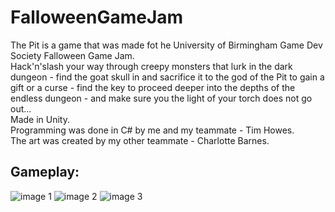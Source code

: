 # FalloweenGameJam
The Pit is a game that was made fot he University of Birmingham Game Dev Society Falloween Game Jam. <br>
Hack'n'slash your way through creepy monsters that lurk in the dark dungeon - find the goat skull in and sacrifice it to the god of the Pit to gain a gift or a curse - find the key to proceed deeper into the depths of the endless dungeon - and make sure you the light of your torch does not go out...  <br>
Made in Unity.<br>
Programming was done in C# by me and my teammate - Tim Howes.<br>
The art was created by my other teammate - Charlotte Barnes.

## Gameplay:
![image 1](relative/path/to/1.png?raw=true "Find the key to unlock the door to advance down the dungeon...")
![image 2](relative/path/to/2.png?raw=true "Find the skull and sacrifice it in the dark pit...")
![image 3](relative/path/to/3.png?raw=true "Be wary of the dangerous monsters!")
